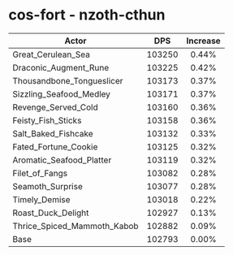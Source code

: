 # cos-fort - nzoth-cthun
| Actor | DPS | Increase |
|---|:---:|:---:|
|Great_Cerulean_Sea|103250|0.44%|
|Draconic_Augment_Rune|103225|0.42%|
|Thousandbone_Tongueslicer|103173|0.37%|
|Sizzling_Seafood_Medley|103171|0.37%|
|Revenge_Served_Cold|103160|0.36%|
|Feisty_Fish_Sticks|103158|0.36%|
|Salt_Baked_Fishcake|103132|0.33%|
|Fated_Fortune_Cookie|103125|0.32%|
|Aromatic_Seafood_Platter|103119|0.32%|
|Filet_of_Fangs|103082|0.28%|
|Seamoth_Surprise|103077|0.28%|
|Timely_Demise|103018|0.22%|
|Roast_Duck_Delight|102927|0.13%|
|Thrice_Spiced_Mammoth_Kabob|102882|0.09%|
|Base|102793|0.00%|
